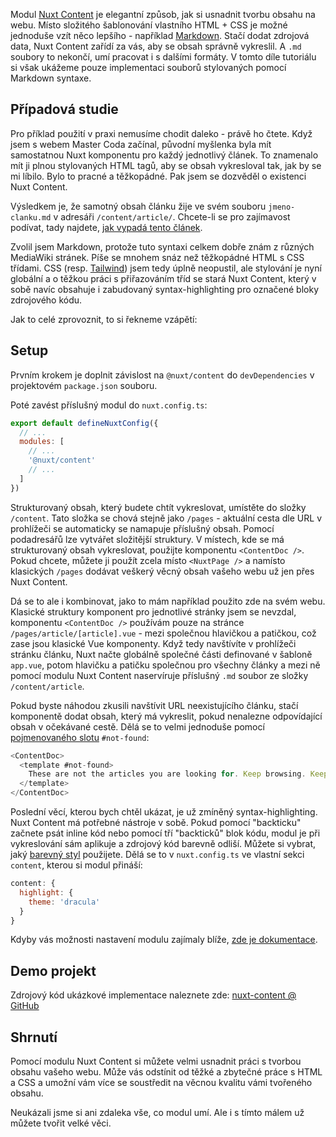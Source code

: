 Modul [Nuxt Content](https://content.nuxtjs.org/) je elegantní způsob, jak si usnadnit tvorbu obsahu na webu. Místo složitého šablonování vlastního HTML + CSS je možné jednoduše vzít něco lepšího - například [Markdown](https://www.markdownguide.org/). Stačí dodat zdrojová data, Nuxt Content zařídí za vás, aby se obsah správně vykreslil. A `.md` soubory to nekončí, umí pracovat i s dalšími formáty. V tomto díle tutoriálu si však ukážeme pouze implementaci souborů stylovaných pomocí Markdown syntaxe.

## Případová studie

Pro příklad použití v praxi nemusíme chodit daleko - právě ho čtete. Když jsem s webem Master Coda začínal, původní myšlenka byla mít samostatnou Nuxt komponentu pro každý jednotlivý článek. To znamenalo mít ji plnou stylovaných HTML tagů, aby se obsah vykresloval tak, jak by se mi líbilo. Bylo to pracné a těžkopádné. Pak jsem se dozvěděl o existenci Nuxt Content.

Výsledkem je, že samotný obsah článku žije ve svém souboru `jmeno-clanku.md` v adresáři `/content/article/`. Chcete-li se pro zajímavost podívat, tady najdete, [jak vypadá tento článek](https://github.com/AloisSeckar/master-coda/blob/master/content/article/nuxt-content.md).

Zvolil jsem Markdown, protože tuto syntaxi celkem dobře znám z různých MediaWiki stránek. Píše se mnohem snáz než těžkopádné HTML s CSS třídami. CSS (resp. [Tailwind]('/article/nuxt-gui#tailwind-css')) jsem tedy úplně neopustil, ale stylování je nyní globální a o těžkou práci s přiřazováním tříd se stará Nuxt Content, který v sobě navíc obsahuje i zabudovaný syntax-highlighting pro označené bloky zdrojového kódu.

Jak to celé zprovoznit, to si řekneme vzápětí:

## Setup

Prvním krokem je doplnit závislost na `@nuxt/content` do `devDependencies` v projektovém `package.json` souboru.

Poté zavést příslušný modul do `nuxt.config.ts`:

```js
export default defineNuxtConfig({
  // ...
  modules: [
    // ...
    '@nuxt/content'
    // ...
  ]
})
```

Strukturovaný obsah, který budete chtít vykreslovat, umístěte do složky `/content`. Tato složka se chová stejně jako `/pages` - aktuální cesta dle URL v prohlížeči se automaticky se namapuje příslušný obsah. Pomocí podadresářů lze vytvářet složitější struktury. V místech, kde se má strukturovaný obsah vykreslovat, použijte komponentu `<ContentDoc />`. Pokud chcete, můžete ji použít zcela místo `<NuxtPage />` a namísto klasických `/pages` dodávat veškerý věcný obsah vašeho webu už jen přes Nuxt Content.

Dá se to ale i kombinovat, jako to mám například použito zde na svém webu. Klasické struktury komponent pro jednotlivé stránky jsem se nevzdal, komponentu `<ContentDoc />` používám pouze na stránce `/pages/article/[article].vue` - mezi společnou hlavičkou a patičkou, což zase jsou klasické Vue komponenty. Když tedy navštívíte v prohlížeči stránku článku, Nuxt načte globálně společné části definované v šabloně `app.vue`, potom hlavičku a patičku společnou pro všechny články a mezi ně pomocí modulu Nuxt Content naservíruje příslušný `.md` soubor ze složky `/content/article`.

Pokud byste náhodou zkusili navštívit URL neexistujícího článku, stačí komponentě dodat obsah, který má vykreslit, pokud nenalezne odpovídající obsah v očekávané cestě. Dělá se to velmi jednoduše pomocí [pojmenovaného slotu](https://vuejs.org/guide/components/slots.html#named-slots) `#not-found`:

```js
<ContentDoc>
  <template #not-found>
    These are not the articles you are looking for. Keep browsing. Keep browsing.
  </template>
</ContentDoc>
```

Poslední věcí, kterou bych chtěl ukázat, je už zmíněný syntax-highlighting. Nuxt Content má potřebné nástroje v sobě. Pokud pomocí "backticku" začnete psát inline kód nebo pomocí tří "backticků" blok kódu, modul je při vykreslování sám aplikuje a zdrojový kód barevně odliší. Můžete si vybrat, jaký [barevný styl](https://github.com/shikijs/shiki/blob/main/docs/themes.md) použijete. Dělá se to v `nuxt.config.ts` ve vlastní sekci `content`, kterou si modul přináší:

```js
content: {
  highlight: {
    theme: 'dracula'
  }
}
```

Kdyby vás možnosti nastavení modulu zajímaly blíže, [zde je dokumentace](https://content.nuxtjs.org/api/configuration).

## Demo projekt

Zdrojový kód ukázkové implementace naleznete zde:
[nuxt-content @ GitHub](https://github.com/AloisSeckar/demos-nuxt/tree/main/nuxt-content)

## Shrnutí

Pomocí modulu Nuxt Content si můžete velmi usnadnit práci s tvorbou obsahu vašeho webu. Může vás odstínit od těžké a zbytečné práce s HTML a CSS a umožní vám více se soustředit na věcnou kvalitu vámi tvořeného obsahu.

Neukázali jsme si ani zdaleka vše, co modul umí. Ale i s tímto málem už můžete tvořit velké věci.
